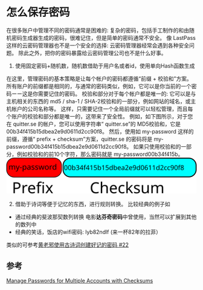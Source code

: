 # 怎么保存密码

在很多账户中管理不同的密码通常是困难的: 复杂的密码，包括手工制作的和由随机密码生成器生成的密码，很难记住，但是简单的密码通常不安全。 像 LastPass 这样的云密码管理器也不是一个安全的选择: 云密码管理器经常会遇到各种安全问题。 除此之外，把你的密码暴露给云密码管理公司也不是什么好事。 

1. 使用固定密码+随机数，随机数借助于用户名或者id，使用单向Hash函数生成

在这里，管理密码的基本策略是让每个帐户的密码都遵循“前缀 + 校验和”方案。 所有账户的前缀都是相同的，与通常的密码类似，例如，它可以是你当前的一个密码ーー这是你需要记住的密码。 校验和部分对于每个帐户都是唯一的: 它可以是与主机相关的东西的 md5 / sha-1 / SHA-2校验和的一部分，例如网站的域名，或主机帐户的公司名称等。 这样，只需要记住一个全局前缀就可以轻松管理，而且每个账户的校验和部分都是唯一的，这带来了安全性。 例如，如下图所示，对于您在 quitter.se 的帐户，您可以使用字符串“ quitter.se”的 MD5校验和，它是00b34f415b15dbea2e9d0611d2cc90f8。 然后，使用如 my-password 这样的前缀，遵循“ prefix + checksum”方案，quitter.se 的密码将是 my-password00b34f415b15dbea2e9d0611d2cc90f8。 如果只使用校验和的一部分，例如校验和的前10个字符，那么密码就是 my-password00b34f415b。
![image](images/prefix-checksum.svg)

2. 借助于诗词等便于记忆的东西，进行规则转换。
比较经典的例子如
- 通过经典的斐波那契数列转换 电影**达芬奇密码**中曾使用，当然可以扩展到其他的数列中
- 经典的笑话，饭店的wifi密码: lyb82ndlf (来一杯82年的拉菲）

类似的可参考[黄老邪使用古诗词创建好记的密码 #22](https://github.com/bingoohuang/blog/issues/22)

## 参考
[Manage Passwords for Multiple Accounts with Checksums](https://www.topbug.net/blog/2016/04/30/manage-passwords-for-multiple-accounts-with-checksums/)

